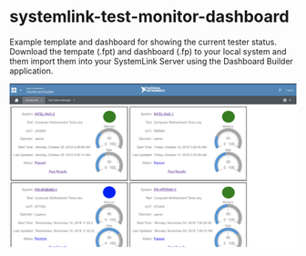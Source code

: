 # systemlink-test-monitor-dashboard
Example template and dashboard for showing the current tester status.  Download the tempate (.fpt) and dashboard (.fp) to your local system and them import them into your SystemLink Server using the Dashboard Builder application.

![alt Example](https://github.com/joshuaprewitt/systemlink-test-monitor-dashboard/blob/master/Dashboard.png)

